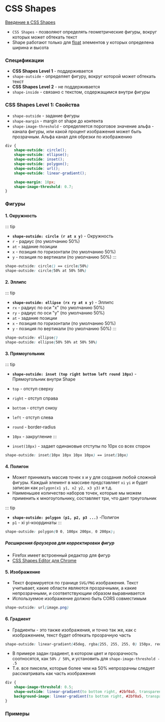 # CSS Shapes

[Введение в CSS Shapes](https://webformyself.com/vvedenie-v-css-shapes/)

- `CSS Shapes` - позволяют определять геометрические фигуры, вокруг которых может обтекать текст
- Shape работают только для <u>float</u> элементов у которых определена ширина и высота


<!-- xxxxxxxxxxxxxxxxxxxxxxxxxxxxxxxxxxxxxxxxxxxxxxxxxxxxxxx -->
### Спецификации
<!-- xxxxxxxxxxxxxxxxxxxxxxxxxxxxxxxxxxxxxxxxxxxxxxxxxxxxxxx -->
- __CSS Shapes Level 1__ - поддерживается
- `shape-outside` - определяет фигуру, вокруг которой может обтекать текст
- __CSS Shapes Level 2__ - не поддерживается
- `shape-inside` - связано с текстом, содержащимся внутри фигуры


<!-- xxxxxxxxxxxxxxxxxxxxxxxxxxxxxxxxxxxxxxxxxxxxxxxxxxxxxxx -->
### CSS Shapes Level 1: Свойства
<!-- xxxxxxxxxxxxxxxxxxxxxxxxxxxxxxxxxxxxxxxxxxxxxxxxxxxxxxx -->
- `shape-outside` - задание фигуры
- `shape-margin` - margin от shape до контента
- `shape-image-threshold` - определяется пороговое значение альфа - канала фигуры, или какой процент изображения может быть прозрачным. Альфа канал для обрезки по изображению

```css
div {
	shape-outside: circle();
	shape-outside: ellipse();
	shape-outside: inset();
	shape-outside: polygon();
	shape-outside: url();
	shape-outside: linear-gradient();

	shape-margin: 10px;
	shape-image-threshold: 0.7;
}
```

<!-- xxxxxxxxxxxxxxxxxxxxxxxxxxxxxxxxxxxxxxxxxxxxxxxxxxxxxxx -->
### Фигуры
<!-- xxxxxxxxxxxxxxxxxxxxxxxxxxxxxxxxxxxxxxxxxxxxxxxxxxxxxxx -->

<!------------------------------------------------------------->
#### 1. Окружность
<!------------------------------------------------------------->
::: tip
- __`shape-outside: circle (r at x y)`__ - Окружность
- `r` - радиус (по умолчанию 50%)
- `at` - задание позиции
- `x` - позиция по горизонтали (по умолчанию 50%)
- `y` - позиция по вертикали (по умолчанию 50%)
:::

```css
shape-outside: circle() == circle(50%)
shape-outside: circle(50% at 50% 50%)
```

<!------------------------------------------------------------->
#### 2. Эллипс
<!------------------------------------------------------------->
::: tip
- __`shape-outside: ellipse (rx ry at x y)`__ - Эллипс
- `rx` - радиус по оси "x" (по умолчанию 50%)
- `ry` - радиус по оси "y" (по умолчанию 50%)
- `at` - задание позиции
- `x` - позиция по горизонтали (по умолчанию 50%)
- `y` - позиция по вертикали (по умолчанию 50%)
:::

```css
shape-outside: ellipse()
shape-outside: ellipse(50% 50% at 50% 50%)
```

<!------------------------------------------------------------->
#### 3. Прямоугольник
<!------------------------------------------------------------->
::: tip
- __`shape-outside: inset (top right bottom left round 10px)`__ - Прямоугольник внутри Shape
- `top` - отступ сверху
- `right` - отступ справа
- `bottom` - отступ снизу
- `left` - отступ слева
- `round` - border-radius
- `10px` - закругление
:::

- `inset(10px)` - задает одинаковые отступы по 10px со всех сторон

```css
shape-outside: inset(10px 10px 10px 10px) == inset(10px)
```

<!------------------------------------------------------------->
#### 4. Полигон
<!------------------------------------------------------------->
- Может принимать массив точек x и y для создания любой сложной фигуры. Каждый элемент в массиве представляет `xi` `yi` и будет записан как `polygon(x1 y1, x2 y2, x3 y3)` и т.д.
- Наименьшее количество наборов точек, которые мы можем применить к многоугольнику, составляет три, что дает треугольник

::: tip
- __`shape-outside: polygon (p1, p2, p3 ...)`__ -Полигон
- `p1` - xi yi-координаты
:::

```css
shape-outside: polygon(0 0, 100px 200px, 0 200px);
```

##### Расширения браузеров для корректировки фигур
- Firefox имеет встроенный редактор для фигур
- [CSS Shapes Editor для Chrome](https://chrome.google.com/webstore/detail/css-shapes-editor/nenndldnbcncjmeacmnondmkkfedmgmp?hl=en-US)

<!------------------------------------------------------------->
#### 5. Изображение
<!------------------------------------------------------------->
- Текст формируется по границе `SVG/PNG` изображения. Текст учитывает, какие области являются прозрачными, а какие непрозрачными, и соответствующим образом выравнивается
- Используемое изображение должно быть CORS совместимым

```css
shape-outside: url(image.png)
```

<!------------------------------------------------------------->
#### 6. Градиент
<!------------------------------------------------------------->
- Градиенты - это также изображения, и точно так же, как с изображением, текст будет обтекать прозрачную часть</li>

```css
shape-outside: linear-gradient(45deg, rgba(255, 255, 255, 0) 150px, red 150px)
```

- В примере задан градиент, в котором цвет и прозрачность соотносятся, как `50% / 50%`, и установить для `shape-image-threshold - .5`
- Т.е. все пиксели, которые более чем на 50% непрозрачны следует рассматривать как часть изображения


```css
div {
	shape-image-threshold: 0.5;
	shape-outside: linear-gradient(to bottom right, #2bf0a5, transparent);
	background-image: linear-gradient(to bottom right, #2bf0a5, transparent);
}
```


<!-- xxxxxxxxxxxxxxxxxxxxxxxxxxxxxxxxxxxxxxxxxxxxxxxxxxxxxxx -->
### Примеры
<!-- xxxxxxxxxxxxxxxxxxxxxxxxxxxxxxxxxxxxxxxxxxxxxxxxxxxxxxx -->
<v-iframe
	height="450"
	src="https://codepen.io/Sergeenkov/embed/bGEbXxM?height=245&theme-id=dark&default-tab=html,result"
/>

